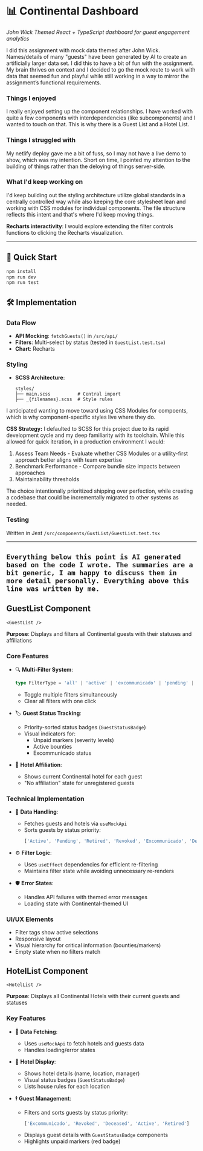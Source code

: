# 📊 Continental Dashboard  
*John Wick Themed React + TypeScript dashboard for guest engagement analytics*

I did this assignment with mock data themed after John Wick. Names/details of many "guests" have been generated by AI to create an artificially larger data set. I did this to have a bit of fun with the assignment. My brain thrives on context and I decided to go the mock route to work with data that seemed fun and playful while still working in a way to mirror the assignment’s functional requirements.

### Things I enjoyed
I really enjoyed setting up the component relationships. I have worked with quite a few components with interdependencies (like subcomponents) and I wanted to touch on that. This is why there is a Guest List and a Hotel List.

### Things I struggled with
My netlify deploy gave me a bit of fuss, so I may not have a live demo to show, which was my intention. Short on time, I pointed my attention to the building of things rather than the deloying of things server-side.

### What I'd keep working on
I'd keep building out the styling architecture utilize global standards in a centrally controlled way while also keeping the core stylesheet lean and working with CSS modules for individual components. The file structure reflects this intent and that's where I'd keep moving things.

**Recharts interactivity**: I would explore extending the filter controls functions to clicking the Recharts visualization.

---

## 🚀 Quick Start  
```bash
npm install
npm run dev
npm run test
```

## 🛠 Implementation  
### Data Flow  
- **API Mocking**: `fetchGuests()` in `/src/api/`
- **Filters**: Multi-select by status (tested in `GuestList.test.tsx`)  
- **Chart**: Recharts

### Styling  
- **SCSS Architecture**:  
  ```
  styles/
  ├── main.scss          # Central import  
  ├── _{filenames}.scss  # Style rules
  ```  

I anticipated wanting to move toward using CSS Modules for compoents, which is why component-specific styles live where they do.

**CSS Strategy:** I defaulted to SCSS for this project due to its rapid development cycle and my deep familiarity with its toolchain. While this allowed for quick iteration, in a production environment I would:

1. Assess Team Needs - Evaluate whether CSS Modules or a utility-first approach better aligns with team expertise
2. Benchmark Performance - Compare bundle size impacts between approaches
3. Maintainability thresholds

The choice intentionally prioritized shipping over perfection, while creating a codebase that could be incrementally migrated to other systems as needed. 

### Testing
Written in Jest `/src/components/GustList/GuestList.test.tsx`

--- 
```Everything below this point is AI generated based on the code I wrote. The summaries are a bit generic, I am happy to discuss them in more detail personally. Everything above this line was written by me.```
---

## GuestList Component  
```tsx
<GuestList />
```  

**Purpose**: Displays and filters all Continental guests with their statuses and affiliations  

### Core Features  
- 🔍 **Multi-Filter System**:  
  ```ts
  type FilterType = 'all' | 'active' | 'excommunicado' | 'pending' | 'deceased' | 'retired'
  ```  
  - Toggle multiple filters simultaneously  
  - Clear all filters with one click

- 🏷️ **Guest Status Tracking**:  
  - Priority-sorted status badges (`GuestStatusBadge`)  
  - Visual indicators for:  
    - Unpaid markers (severity levels)  
    - Active bounties  
    - Excommunicado status

- 🏨 **Hotel Affiliation**:  
  - Shows current Continental hotel for each guest  
  - "No affiliation" state for unregistered guests  

### Technical Implementation  
- 📡 **Data Handling**:  
  - Fetches guests and hotels via `useMockApi`  
  - Sorts guests by status priority:  
    ```ts
    ['Active', 'Pending', 'Retired', 'Revoked', 'Excommunicado', 'Deceased']
    ```  

- ⚙️ **Filter Logic**:  
  - Uses `useEffect` dependencies for efficient re-filtering  
  - Maintains filter state while avoiding unnecessary re-renders  

- 🛡️ **Error States**:  
  - Handles API failures with themed error messages  
  - Loading state with Continental-themed UI  

### UI/UX Elements  
- Filter tags show active selections  
- Responsive layout  
- Visual hierarchy for critical information (bounties/markers)  
- Empty state when no filters match  

## HotelList Component  
```tsx
<HotelList />
```

**Purpose**: Displays all Continental Hotels with their current guests and statuses 

### Key Features  
- 📡 **Data Fetching**:  
  - Uses `useMockApi` to fetch hotels and guests data  
  - Handles loading/error states

- 🏨 **Hotel Display**:  
  - Shows hotel details (name, location, manager)  
  - Visual status badges (`GuestStatusBadge`)  
  - Lists house rules for each location  

- 🕴️ **Guest Management**:  
  - Filters and sorts guests by status priority:  
    ```ts
    ['Excommunicado', 'Revoked', 'Deceased', 'Active', 'Retired']
    ```  
  - Displays guest details with `GuestStatusBadge` components  
  - Highlights unpaid markers (red badge)  
